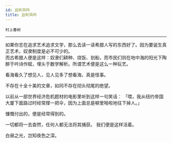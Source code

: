 ```yaml
---
id: 且听风吟
title: 且听风吟
---
```


`村上春树`

---

如果你志在追求艺术追求文学，那么去读一读希腊人写的东西好了。因为要诞生真正艺术，奴隶制度是必不可少的。  
而古希腊人便是这样：奴隶们耕种、烧饭、划船，而市民们则在地中海的阳光下陶醉于吟诗作赋，埋头于数学解析。所谓艺术便是这么一种玩艺。

看海看久了想见人，见人见多了想看海，真是怪事。

不存在十全十美的文章，如同不存在彻头彻尾的绝望。

以前从一部世界经济危机题材的电影里听到这样一句笑话： 「喂，我从纽约帝国大厦下面路过时经常撑一把伞，因为上面总是噼里啪啦地往下掉人。」

慷慨付出的，便是经常得到的。

一切都将一去杳然，任何人都无法将其捕获。 我们便是这样活着。

白昼之光，岂知夜色之深。
